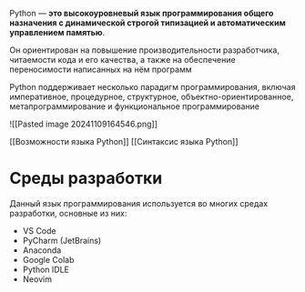 Python — **это высокоуровневый язык программирования общего назначения с динамической строгой типизацией и автоматическим управлением памятью**.

Он ориентирован на повышение производительности разработчика, читаемости кода и его качества, а также на обеспечение переносимости написанных на нём программ

Python поддерживает несколько парадигм программирования, включая императивное, процедурное, структурное, объектно-ориентированное, метапрограммирование и функциональное программирование

![[Pasted image 20241109164546.png]]

[[Возможности языка Python]]
[[Синтаксис языка Python]]
# Среды разработки

Данный язык программирования используется во многих средах разработки, основные из них:

- VS Code
- PyCharm (JetBrains)
- Anaconda
- Google Colab
- Python IDLE
- Neovim

